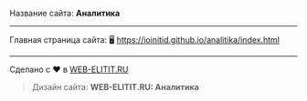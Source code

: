Название сайта: **Аналитика**

------------

Главная страница сайта: 🖥️ https://ioinitid.github.io/analitika/index.html

------------

Сделано с ❤️ в [WEB-ELITIT.RU](https://www.web-elitit.ru "Web-elitit.ru")
> Дизайн сайта: **WEB-ELITIT.RU: Аналитика**
